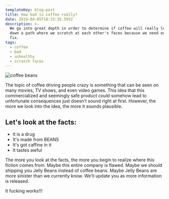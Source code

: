 ```yaml
---
templateKey: blog-post
title: How bad is coffee really?
date: 2019-04-05T18:33:35.595Z
description: >-
  We go into great depth in order to determine if coffee will really lead us
  down a path where we scratch at each other's faces because we need our next
  fix.
tags:
  - coffee
  - bad
  - unhealthy
  - scratch faces
---
```

![coffee beans](/img/products-grid1.jpg "Brown Beans")

The topic of coffee driving people crazy is something that can be seen on many movies, TV shows, and even video games. This idea that this commercialized and seemingly safe product could somehow lead to unfortunate consequences just doesn't sound right at first. However, the more we look into the idea, the more it sounds plausible.

## Let's look at the facts:

* It is a drug
* It's made from BEANS
* It's got caffine in it
* It tastes awful

The more you look at the facts, the more you begin to realize where this fiction comes from. Maybe this entire company is flawed. Maybe we should shipping you Jelly Beans instead of coffee beans. Maybe Jelly Beans are more sinister than we currently know. We'll update you as more information is released.

It fucking works!!!

